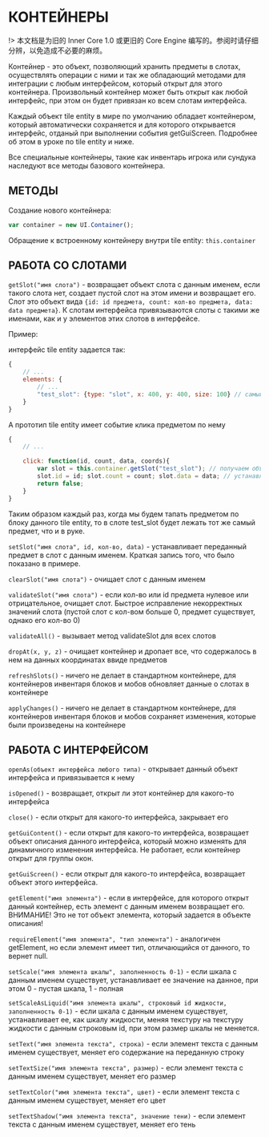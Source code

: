 # КОНТЕЙНЕРЫ

!> 本文档是为旧的 Inner Core 1.0 或更旧的 Core Engine 编写的。参阅时请仔细分辨，以免造成不必要的麻烦。

Контейнер - это объект, позволяющий хранить предметы в слотах, осуществлять операции с ними и так же обладающий методами для интеграции с любым интерфейсом, который открыт для этого контейнера. Произвольный контейнер может быть открыт как любой интерфейс, при этом он будет привязан ко всем слотам интерфейса.

Каждый объект tile entity в мире по умолчанию обладает контейнером, который автоматически сохраняется и для которого открывается интерфейс, отданый при выполнении события getGuiScreen. Подробнее об этом в уроке по tile entity и ниже.

Все специальные контейнеры, такие как инвентарь игрока или сундука наследуют все методы базового контейнера.

## МЕТОДЫ

Создание нового контейнера:

```js
var container = new UI.Container();
```

Обращение к встроенному контейнеру внутри tile entity: `this.container`

## РАБОТА СО СЛОТАМИ

`getSlot("имя слота")` - возвращает объект слота с данным именем, если такого слота нет, создает пустой слот на этом имени и возвращает его. Слот это объект вида `{id: id предмета, count: кол-во предмета, data: data предмета}`. К слотам интерфейса привязываются слоты с такими же именами, как и у элементов этих слотов в интерфейсе.

Пример:

интерфейс tile entity задается так:

```js
{
    // ...
    elements: {
        // ...
        "test_slot": {type: "slot", x: 400, y: 400, size: 100} // самый обычный слот с именем test_slot
    }
}
```

А прототип tile entity имеет событие клика предметом по нему

```js
{
    // ...

    click: function(id, count, data, coords){
        var slot = this.container.getSlot("test_slot"); // получаем объект слота, который привязан к слоту test_slot в интерфейсе 
        slot.id = id; slot.count = count; slot.data = data; // устанавливаем в слот тот предмет, которым тапнули по блоку tile entity
        return false;
    }
}
```

Таким образом каждый раз, когда мы будем тапать предметом по блоку данного tile entity, то в слоте test_slot будет лежать тот же самый предмет, что и в руке.

`setSlot("имя слота", id, кол-во, data)` - устанавливает переданный предмет в слот с данным именем. Краткая запись того, что было показано в примере.

`clearSlot("имя слота")` - очищает слот с данным именем

`validateSlot("имя слота")` - если кол-во или id предмета нулевое или отрицательное, очищает слот. Быстрое исправление некорректных значений слота (пустой слот с кол-вом больше 0, предмет существует, однако его кол-во 0)

`validateAll()` - вызывает метод validateSlot для всех слотов

`dropAt(x, y, z)` - очищает контейнер и дропает все, что содержалось в нем на данных координатах ввиде предметов

`refreshSlots()` - ничего не делает в стандартном контейнере, для контейнеров инвентаря блоков и мобов обновляет данные о слотах в контейнере

`applyChanges()` - ничего не делает в стандартном контейнере, для контейнеров инвентаря блоков и мобов сохраняет изменения, которые были произведены на контейнере

## РАБОТА С ИНТЕРФЕЙСОМ

`openAs(объект интерфейса любого типа)` - открывает данный объект интерфейса и привязывается к нему

`isOpened()` - возвращает, открыт ли этот контейнер для какого-то интерфейса

`close()` - если открыт для какого-то интерфейса, закрывает его

`getGuiContent()` - если открыт для какого-то интерфейса, возвращает объект описания данного интерфейса, который можно изменять для динамичного изменения интерфейса. Не работает, если контейнер открыт для группы окон.

`getGuiScreen()`  - если открыт для какого-то интерфейса, возвращает объект этого интерфейса.

`getElement("имя элемента")` - если в интерфейсе, для которого открыт данный контейнер, есть элемент с данным именем возвращает его. ВНИМАНИЕ! Это не тот объект элемента, который задается в объекте описания!

`requireElement("имя элемента", "тип элемента")` - аналогичен getElement, но если элемент имеет тип, отличающийся от данного, то вернет null.

`setScale("имя элемента шкалы", заполненность 0-1)` - если шкала с данным именем существует, устанавливает ее значение на данное, при этом 0 - пустая шкала, 1 - полная

`setScaleAsLiquid("имя элемента шкалы", строковый id жидкости, заполненность 0-1)` - если шкала с данным именем существует, устанавливает ее, как шкалу жидкости, меняя текстуру на текстуру жидкости с данным строковым id, при этом размер шкалы не меняется.

`setText("имя элемента текста", строка)` - если элемент текста с данным именем существует, меняет его содержание на переданную строку

`setTextSize("имя элемента текста", размер)` - если элемент текста с данным именем существует, меняет его размер

`setTextColor("имя элемента текста", цвет)` - если элемент текста с данным именем существует, меняет его цвет

`setTextShadow("имя элемента текста", значение тени)` - если элемент текста с данным именем существует, меняет его тень
